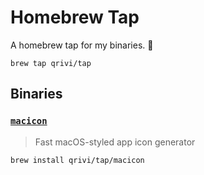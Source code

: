 # Homebrew Tap

A homebrew tap for my binaries. 🍻

```shell
brew tap qrivi/tap
```

## Binaries

### [`macicon`](https://github.com/Qrivi/macicon)

> Fast macOS-styled app icon generator

```shell
brew install qrivi/tap/macicon
```
